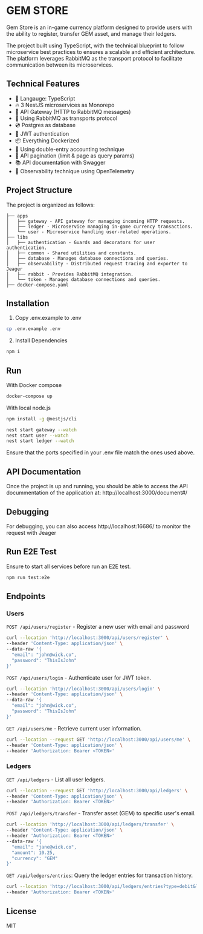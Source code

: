 # GEM STORE

Gem Store is an in-game currency platform designed to provide users with the ability to register, transfer GEM asset, and manage their ledgers.

The project built using TypeScript, with the technical blueprint to follow microservice best practices to ensures a scalable and efficient architecture. The platform leverages RabbitMQ as the transport protocol to facilitate communication between its microservices.

## Technical Features
- 💜 Langauge: TypeScript
- 🔥 3 NestJS microservices as Monorepo
- 🚪 API Gateway (HTTP to RabbitMQ messages)
- 🐇 Using RabbitMQ as transports protocol
- 💿 Postgres as database
- 🔑 JWT authentication
- 📦 Everything Dockerized
- 📖 Using double-entry accounting technique
- 🔢 API pagination (limit & page as query params)
- 📚 API documentation with Swagger
- 👀 Observability technique using OpenTelemetry

## Project Structure
The project is organized as follows:

```
├── apps
│   ├── gateway - API gateway for managing incoming HTTP requests.
│   ├── ledger - Microservice managing in-game currency transactions.
│   └── user - Microservice handling user-related operations.
├── libs
│   ├── authentication - Guards and decorators for user authentication.
│   ├── common - Shared utilities and constants.
│   ├── database - Manages database connections and queries.
│   ├── observability - Distributed request tracing and exporter to Jeager
│   ├── rabbit - Provides RabbitMQ integration.
│   └── token - Manages database connections and queries.
├── docker-compose.yaml
```

## Installation
1. Copy .env.example to .env
```bash
cp .env.example .env
```
2. Install Dependencies
```bash
npm i
```

 ## Run

 With Docker compose
 ```bash
 docker-compose up
 ```

 With local node.js
 ```bash
 npm install -g @nestjs/cli

 nest start gateway --watch
 nest start user --watch
 nest start ledger --watch
 ```

Ensure that the ports specified in your .env file match the ones used above.

## API Documentation
Once the project is up and running, you should be able to access the API docummentation of the application at: http://localhost:3000/document#/

## Debugging
For debugging, you can also access http://localhost:16686/ to monitor the request with Jeager

## Run E2E Test

Ensure to start all services before run an E2E test.

```bash
npm run test:e2e
```


## Endpoints

### Users
`POST /api/users/register` - Register a new user with email and password
```bash
curl --location 'http://localhost:3000/api/users/register' \
--header 'Content-Type: application/json' \
--data-raw '{
  "email": "john@wick.co",
  "password": "ThisIsJohn"
}'
```

`POST /api/users/login` - Authenticate user for JWT token.
```bash
curl --location 'http://localhost:3000/api/users/login' \
--header 'Content-Type: application/json' \
--data-raw '{
  "email": "john@wick.co",
  "password": "ThisIsJohn"
}'
```

`GET /api/users/me` - Retrieve current user information.
```bash
curl --location --request GET 'http://localhost:3000/api/users/me' \
--header 'Content-Type: application/json' \
--header 'Authorization: Bearer <TOKEN>'
```

### Ledgers
`GET /api/ledgers` - List all user ledgers.
```bash
curl --location --request GET 'http://localhost:3000/api/ledgers' \
--header 'Content-Type: application/json' \
--header 'Authorization: Bearer <TOKEN>'
```

`POST /api/ledgers/transfer` - Transfer asset (GEM) to specific user's email.
```bash
curl --location 'http://localhost:3000/api/ledgers/transfer' \
--header 'Content-Type: application/json' \
--header 'Authorization: Bearer <TOKEN>'
--data-raw '{
  "email": "jane@wick.co",
  "amount": 10.25,
  "currency": "GEM"
}'
```

`GET /api/ledgers/entries`: Query the ledger entries for transaction history.
```bash
curl --location 'http://localhost:3000/api/ledgers/entries?type=debit&limit=50&page=1&currency=gem' \
--header 'Authorization: Bearer <TOKEN>'
```

## License
MIT